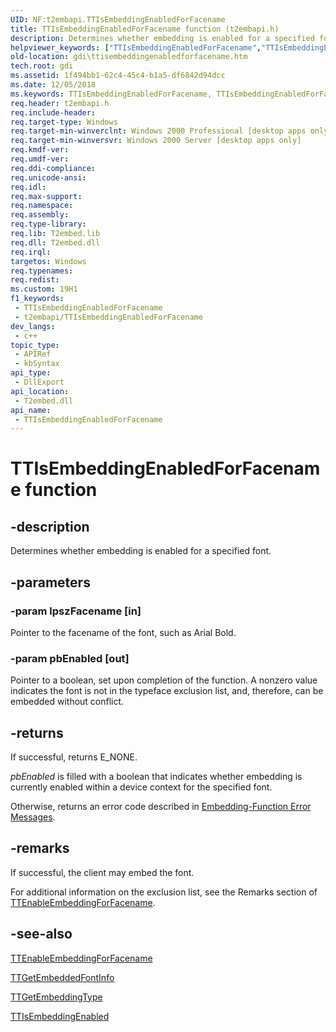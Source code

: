 ```yaml
---
UID: NF:t2embapi.TTIsEmbeddingEnabledForFacename
title: TTIsEmbeddingEnabledForFacename function (t2embapi.h)
description: Determines whether embedding is enabled for a specified font.
helpviewer_keywords: ["TTIsEmbeddingEnabledForFacename","TTIsEmbeddingEnabledForFacename function [Windows GDI]","_win32_TTIsEmbeddingEnabledForFacename","gdi.ttisembeddingenabledforfacename","t2embapi/TTIsEmbeddingEnabledForFacename"]
old-location: gdi\ttisembeddingenabledforfacename.htm
tech.root: gdi
ms.assetid: 1f494bb1-62c4-45c4-b1a5-df6842d94dcc
ms.date: 12/05/2018
ms.keywords: TTIsEmbeddingEnabledForFacename, TTIsEmbeddingEnabledForFacename function [Windows GDI], _win32_TTIsEmbeddingEnabledForFacename, gdi.ttisembeddingenabledforfacename, t2embapi/TTIsEmbeddingEnabledForFacename
req.header: t2embapi.h
req.include-header: 
req.target-type: Windows
req.target-min-winverclnt: Windows 2000 Professional [desktop apps only]
req.target-min-winversvr: Windows 2000 Server [desktop apps only]
req.kmdf-ver: 
req.umdf-ver: 
req.ddi-compliance: 
req.unicode-ansi: 
req.idl: 
req.max-support: 
req.namespace: 
req.assembly: 
req.type-library: 
req.lib: T2embed.lib
req.dll: T2embed.dll
req.irql: 
targetos: Windows
req.typenames: 
req.redist: 
ms.custom: 19H1
f1_keywords:
 - TTIsEmbeddingEnabledForFacename
 - t2embapi/TTIsEmbeddingEnabledForFacename
dev_langs:
 - c++
topic_type:
 - APIRef
 - kbSyntax
api_type:
 - DllExport
api_location:
 - T2embed.dll
api_name:
 - TTIsEmbeddingEnabledForFacename
---
```


# TTIsEmbeddingEnabledForFacename function


## -description

Determines whether embedding is enabled for a specified font.

## -parameters

### -param lpszFacename [in]

Pointer to the facename of the font, such as Arial Bold.

### -param pbEnabled [out]

Pointer to a boolean, set upon completion of the function. A nonzero value indicates the font is not in the typeface exclusion list, and, therefore, can be embedded without conflict.

## -returns

If successful, returns E_NONE.

<i>pbEnabled</i> is filled with a boolean that indicates whether embedding is currently enabled within a device context for the specified font.

Otherwise, returns an error code described in <a href="/windows/desktop/gdi/font-embedding-function-error-messages">Embedding-Function Error Messages</a>.

## -remarks

If successful, the client may embed the font.

For additional information on the exclusion list, see the Remarks section of <a href="/windows/desktop/api/t2embapi/nf-t2embapi-ttenableembeddingforfacename">TTEnableEmbeddingForFacename</a>.

## -see-also

<a href="/windows/desktop/api/t2embapi/nf-t2embapi-ttenableembeddingforfacename">TTEnableEmbeddingForFacename</a>



<a href="/windows/desktop/api/t2embapi/nf-t2embapi-ttgetembeddedfontinfo">TTGetEmbeddedFontInfo</a>



<a href="/windows/desktop/api/t2embapi/nf-t2embapi-ttgetembeddingtype">TTGetEmbeddingType</a>



<a href="/windows/desktop/api/t2embapi/nf-t2embapi-ttisembeddingenabled">TTIsEmbeddingEnabled</a>